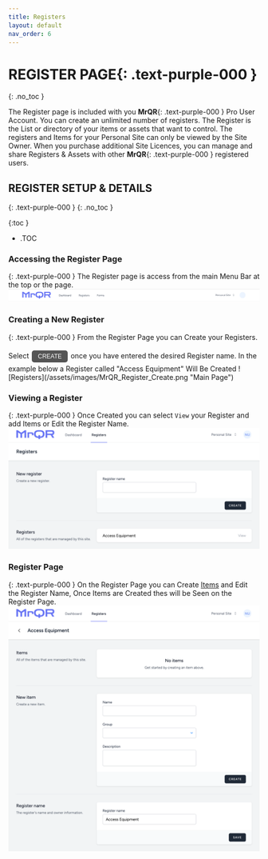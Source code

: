 ```yaml
---
title: Registers
layout: default
nav_order: 6
---
```

<html>
<head>
<style>
.button {
  padding: 5px 12px;
  text-align: center;
  text-decoration: none;
  display: inline-block;
  font-size: 12px;
  margin: 4px 2px;
  cursor: pointer; }
.button1 {background-color: #555555;} /* Black */
.button2 {background-color: white;}
.button1 {color: white;}
.button2 {color: black;}
.button1 {border: none;}
.button2 {border: 1px solid grey}
.button1 {border-radius: 5px;}
.button2 {border-radius: 5px;}
  
</style>
</head>
</html>

# **REGISTER PAGE**{: .text-purple-000 }
{: .no_toc }

The Register page is included with you **MrQR**{: .text-purple-000 } Pro User Account. You can create an unlimited number of registers. The Register is the List or directory of your items or assets that want to control. The registers and Items for your Personal Site can only be viewed by the Site Owner. When you purchase additional Site Licences, you can manage and share Registers & Assets with other **MrQR**{: .text-purple-000 } registered users.

## REGISTER SETUP & DETAILS
{: .text-purple-000 }
{: .no_toc }

{:toc }
- .TOC

### Accessing the Register Page
{: .text-purple-000 }
The Register page is access from the main Menu Bar at the top or the page.
![Registers](/assets/images/MrQR_Main_Menu.png "Menu Bar")


### Creating a New Register
{: .text-purple-000 }
From the Register Page you can Create your Registers. 
<html>
<body>
Select <button class="button button1">CREATE</button> once you have entered the desired Register name.
In the example below a Register called "Access Equipment" Will Be Created
</body>
</html>
![Registers](/assets/images/MrQR_Register_Create.png "Main Page")

### Viewing a Register
{: .text-purple-000 }
Once Created you can select `View` your Register and add Items or Edit the Register Name.
![Registers](/assets/images/MrQR_Register_Created.png "Created")

### Register Page
{: .text-purple-000 }
On the Register Page you can Create [Items](https://docs.mrqr.me/assets.md/) and Edit the Register Name, Once Items are Created thes will be Seen on the Register Page.
![Registers](/assets/images/MrQR_Register_View.png "View")

